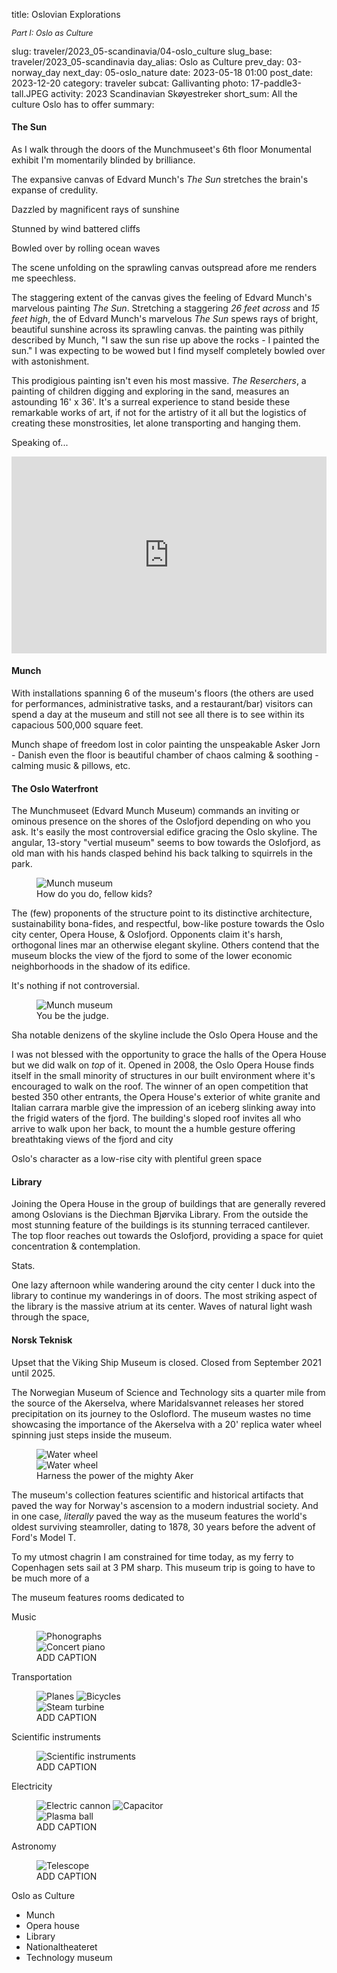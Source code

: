 title: Oslovian Explorations<p style="font-size:90%; font-style:italic;">Part I: Oslo as Culture</p>
slug: traveler/2023_05-scandinavia/04-oslo_culture
slug_base: traveler/2023_05-scandinavia
day_alias: Oslo as Culture
prev_day: 03-norway_day
next_day: 05-oslo_nature
date: 2023-05-18 01:00
post_date: 2023-12-20
category: traveler
subcat: Gallivanting
photo: 17-paddle3-tall.JPEG
activity: 2023 Scandinavian Sk&oslash;yestreker
short_sum: All the culture Oslo has to offer
summary: 

<h4 class="article-subheader">The Sun</h4>
As I walk through the doors of the Munchmuseet's 6th floor
<span class="skewed">Monumental</span> exhibit I'm momentarily blinded by
brilliance.

The expansive canvas of Edvard Munch's *The Sun* stretches the brain's expanse of
credulity.

Dazzled by magnificent rays of sunshine

Stunned by wind battered cliffs

Bowled over by rolling ocean waves

The scene unfolding on the sprawling canvas outspread afore me renders me
speechless.

The staggering extent of the canvas gives the feeling of Edvard Munch's
marvelous painting *The Sun*. Stretching a staggering *26 feet
across* and *15 feet high*, the  of Edvard Munch's marvelous *The Sun* spews
rays of bright, beautiful sunshine
across its sprawling canvas.  the
painting was pithily described by Munch, "I saw the sun rise up above the
rocks - I painted the sun." I was expecting to be
wowed but I find myself completely bowled over with astonishment. 

This prodigious painting isn't even his most massive. *The Reserchers*, a
painting of children digging and exploring in the sand, measures an
astounding 16' x 36'. It's a surreal experience to stand beside these
remarkable works of art, if not for the artistry of it all but the logistics of
creating these monstrosities, let alone transporting and hanging them.

Speaking of...

<iframe width="100%" height="315" src="https://www.youtube.com/embed/aLdZmqvYuD8?si=rGM0rkDmGLcLmrVS" title="YouTube video player" frameborder="0" allow="accelerometer; autoplay; clipboard-write; encrypted-media; gyroscope; picture-in-picture; web-share" allowfullscreen></iframe>

<h4 class="article-subheader">Munch</h4>


With installations spanning 6 of the museum's floors (the others are
used for performances, administrative tasks, and a restaurant/bar) visitors
can spend a day at the museum and still not see all there is to see within its
capacious 500,000 square feet.

Munch
shape of freedom
lost in color
painting the unspeakable
Asker Jorn - Danish
even the floor is beautiful
chamber of chaos
calming & soothing - calming music & pillows, etc.


<h4 class="article-subheader">The Oslo Waterfront</h4>
The Munchmuseet (Edvard Munch Museum) commands an inviting or ominous presence
on the shores of the Oslofjord depending on who you ask. It's easily the most
controversial edifice gracing the Oslo skyline. The angular, 13-story "vertial
museum" seems to bow towards the Oslofjord, as old man with his
hands clasped behind his back talking to squirrels in the park.

<figure class="figure">
		<img class="figure-img img-fluid mt-2 rounded" src="/theme/images/traveler/2023_05-scandinavia/oslo-munch_building2.jpg" alt="Munch museum">
  <figcaption class="figure-caption">How do you do, fellow kids?</figcaption>
</figure>

The (few) proponents of the structure point to its distinctive architecture,
sustainability bona-fides, and respectful, bow-like posture towards the Oslo
city center, Opera House, & Oslofjord. Opponents claim it's harsh, orthogonal
lines mar an otherwise elegant skyline. Others contend that the museum blocks
the view of the fjord to some of the lower economic neighborhoods in the shadow
of its edifice.

It's nothing if not controversial.

<figure class="figure">
		<img class="figure-img img-fluid mt-2 rounded" src="/theme/images/traveler/2023_05-scandinavia/oslo-munch_building1.jpg" alt="Munch museum">
  <figcaption class="figure-caption">You be the judge.</figcaption>
</figure>

Sha notable denizens of the skyline include the Oslo Opera House and the 

I was not blessed with the opportunity to grace the halls of the Opera House but
we did walk on *top* of it. Opened in 2008, the Oslo Opera House finds itself
in the small minority of structures in our built environment where it's
encouraged to walk on the roof. The winner of an open competition that bested
350 other entrants, the Opera House's exterior of white granite and Italian
carrara marble give the impression of an iceberg slinking away into the frigid
waters of the fjord. The building's sloped roof invites all who arrive to walk
upon her back, to mount the a humble gesture offering breathtaking views of the fjord and city


Oslo's character as a low-rise city with plentiful green space

<h4 class="article-subheader">Library</h4>
Joining the Opera House in the group of buildings that are generally revered
among Oslovians is the Diechman Bj&oslash;rvika Library. From the outside the
most stunning feature of the buildings is its stunning terraced cantilever. The
top floor reaches out towards the Oslofjord, providing a space for quiet
concentration & contemplation.



Stats.

One lazy afternoon while wandering around the city center I duck into the
library to continue my wanderings in of doors. The most striking aspect of the
library is the massive atrium at its center. Waves of natural light wash
through the space, 

<h4 class="article-subheader">Norsk Teknisk</h4>
Upset that the Viking Ship Museum is closed. Closed from September 2021 until
2025.

The Norwegian Museum of Science and Technology sits a quarter mile from the
source of the Akerselva, where Maridalsvannet releases her stored precipitation
on its journey to the Osloflord. The museum wastes no time showcasing the
importance of the Akerselva with a 20' replica water wheel spinning just steps
inside the museum.

<figure class="figure">
  <div class="row">
    <div class="col-6">
      <img class="figure-img img-fluid mt-2 rounded" src="/theme/images/traveler/2023_05-scandinavia/oslo-water_wheel1.JPEG" alt="Water wheel">
    </div>
    <div class="col-6">
      <img class="figure-img img-fluid mt-2 rounded" src="/theme/images/traveler/2023_05-scandinavia/oslo-water_wheel2.JPEG" alt="Water wheel">
    </div>
  </div>
  <figcaption class="figure-caption">Harness the power of the mighty Aker<figcaption>
</figure>

The museum's collection features scientific and historical artifacts that paved
the way for Norway's ascension to a modern industrial society. And in one case,
*literally* paved the way as the museum features the world's oldest surviving
steamroller, dating to 1878, 30 years before the advent of Ford's Model T.

To my utmost chagrin I am constrained for time today, as my ferry to
Copenhagen sets sail at 3 PM sharp. This museum trip is going to have to be
much more of a 

The museum features rooms dedicated to 

<div class="article-photo-subheader">Music</div>
<figure class="figure">
  <div class="row">
	  <div class="col-6">
			<img class="figure-img img-fluid mt-2 rounded" src="/theme/images/traveler/2023_05-scandinavia/oslo-teknisk_music1.JPEG" alt="Phonographs">
		</div>
		<div class="col-6">
			<img class="figure-img img-fluid mt-2 rounded" src="/theme/images/traveler/2023_05-scandinavia/oslo-teknisk_music2.JPEG" alt="Concert piano">
		</div>
	</div>
  <figcaption class="figure-caption">ADD CAPTION<figcaption>
</figure>


<div class="article-photo-subheader">Transportation</div>
<figure class="figure">
  <div class="row">
    <div class="col-6">
      <img class="figure-img img-fluid mt-2 rounded" src="/theme/images/traveler/2023_05-scandinavia/oslo-teknisk_transpo1.JPEG" alt="Planes">
      <img class="figure-img img-fluid mt-2 rounded" src="/theme/images/traveler/2023_05-scandinavia/oslo-teknisk_transpo2.JPEG" alt="Bicycles">
    </div>
    <div class="col-6">
      <img class="figure-img img-fluid mt-2 rounded" src="/theme/images/traveler/2023_05-scandinavia/oslo-teknisk_transpo3.JPEG" alt="Steam turbine">
    </div>
  </div>
  <figcaption class="figure-caption">ADD CAPTION<figcaption>
</figure>


<div class="article-photo-subheader">Scientific instruments</div>
<figure class="figure">
		<img class="figure-img img-fluid mt-2 rounded" src="/theme/images/traveler/2023_05-scandinavia/oslo-teknisk_instruments.JPEG" alt="Scientific instruments">
  <figcaption class="figure-caption">ADD CAPTION</figcaption>
</figure>


<div class="article-photo-subheader">Electricity</div>
<figure class="figure">
  <div class="row">
    <div class="col-6">
      <img class="figure-img img-fluid mt-2 rounded" src="/theme/images/traveler/2023_05-scandinavia/oslo-teknisk_elec1.JPEG" alt="Electric cannon">
      <img class="figure-img img-fluid mt-2 rounded" src="/theme/images/traveler/2023_05-scandinavia/oslo-teknisk_elec2.JPEG" alt="Capacitor">
    </div>
    <div class="col-6">
      <img class="figure-img img-fluid mt-2 rounded" src="/theme/images/traveler/2023_05-scandinavia/oslo-teknisk_elec3.JPEG" alt="Plasma ball">
    </div>
  </div>
  <figcaption class="figure-caption">ADD CAPTION<figcaption>
</figure>


<div class="article-photo-subheader">Astronomy</div>
<figure class="figure">
		<img class="figure-img img-fluid mt-2 rounded" src="/theme/images/traveler/2023_05-scandinavia/oslo-teknisk_astro.JPEG" alt="Telescope">
  <figcaption class="figure-caption">ADD CAPTION</figcaption>
</figure>



Oslo as Culture
* Munch
* Opera house
* Library
* Nationaltheateret
* Technology museum
